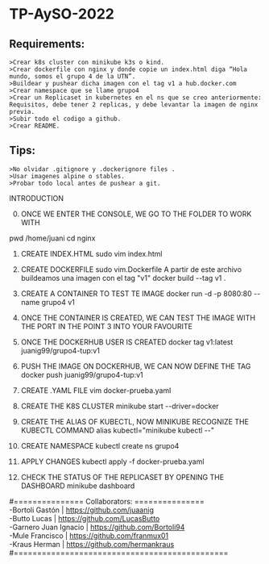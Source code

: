 # TP-AySO-2022
Requirements:
-------------

	>Crear k8s cluster con minikube k3s o kind.
	>Crear dockerfile con nginx y donde copie un index.html diga “Hola mundo, somos el grupo 4 de la UTN”.
	>Buildear y pushear dicha imagen con el tag v1 a hub.docker.com
	>Crear namespace que se llame grupo4
	>Crear un Replicaset in kubernetes en el ns que se creo anteriormente: Requisitos, debe tener 2 replicas, y debe levantar la imagen de nginx previa.
	>Subir todo el codigo a github.
	>Crear README.

Tips:
-----
	>No olvidar .gitignore y .dockerignore files .
	>Usar imagenes alpine o stables.
	>Probar todo local antes de pushear a git.


INTRODUCTION

0) ONCE WE ENTER THE CONSOLE, WE GO TO THE FOLDER TO WORK WITH

pwd 
/home/juani
cd nginx

1) CREATE INDEX.HTML
sudo vim index.html

2) CREATE DOCKERFILE
sudo vim.Dockerfile
A partir de este archivo buildeamos una imagen con el tag "v1"
docker build --tag v1 .

3) CREATE A CONTAINER TO TEST TE IMAGE
docker run -d -p 8080:80 --name grupo4 v1

4) ONCE THE CONTAINER IS CREATED, WE CAN TEST THE IMAGE WITH THE PORT IN THE POINT 3 INTO YOUR FAVOURITE

5) ONCE THE DOCKERHUB USER IS CREATED 
docker tag v1:latest juanig99/grupo4-tup:v1

6) PUSH THE IMAGE ON DOCKERHUB, WE CAN NOW DEFINE THE TAG
docker push juanig99/grupo4-tup:v1

7) CREATE .YAML FILE
vim docker-prueba.yaml

8) CREATE THE K8S CLUSTER
minikube start --driver=docker

9) CREATE THE ALIAS OF KUBECTL, NOW MINIKUBE RECOGNIZE THE KUBECTL COMMAND
alias kubectl="minikube kubectl --"

10) CREATE NAMESPACE
kubectl create ns grupo4

11) APPLY CHANGES 
kubectl apply -f docker-prueba.yaml

12) CHECK THE STATUS OF THE REPLICASET BY OPENING THE DASHBOARD
minikube dashboard


#=============== Collaborators: =============== <br>
-Bortoli Gastón        | https://github.com/juaanig  <br>
-Butto Lucas           | https://github.com/LucasButto <br>
-Garnero Juan Ignacio  | https://github.com/Bortoli94 <br>
-Mule Francisco	       | https://github.com/franmux01 <br>
-Kraus Herman          | https://github.com/hermankraus <br>
#==============================================

